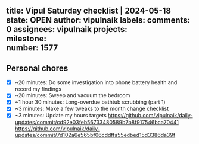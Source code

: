 title:	Vipul Saturday checklist | 2024-05-18
state:	OPEN
author:	vipulnaik
labels:	
comments:	0
assignees:	vipulnaik
projects:	
milestone:	
number:	1577
--
## Personal chores

- [x] ~20 minutes: Do some investigation into phone battery health and record my findings
- [x] ~20 minutes: Sweep and vacuum the bedroom
- [x] ~1 hour 30 minutes: Long-overdue bathtub scrubbing (part 1)
- [x] ~3 minutes: Make a few tweaks to the month change checklist
- [x] ~3 minutes: Update my hours targets https://github.com/vipulnaik/daily-updates/commit/cd92e03feb56733480589b7b8f917546bca70441 https://github.com/vipulnaik/daily-updates/commit/7d102a6e565bf06cddffa55edbed15d3386da39f
